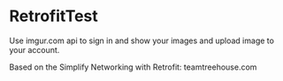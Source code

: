 # RetrofitTest

Use imgur.com api to sign in and show your images and upload image to your account.

Based on the Simplify Networking with Retrofit: teamtreehouse.com
